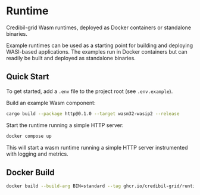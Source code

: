 # Runtime

Credibil-grid Wasm runtimes, deployed as Docker containers or standalone binaries.

Example runtimes can be used as a starting point for building and deploying WASI-based applications. The examples run in Docker containers but can readily be built and deployed as standalone binaries.

## Quick Start

To get started, add a `.env` file to the project root (see `.env.example`).

Build an example Wasm component:

```bash
cargo build --package http@0.1.0 --target wasm32-wasip2 --release
```

Start the runtime running a simple HTTP server:

```bash
docker compose up
```

This will start a wasm runtime running a simple HTTP server instrumented with logging and metrics.

## Docker Build

```bash
docker build --build-arg BIN=standard --tag ghcr.io/credibil-grid/runtime .
```